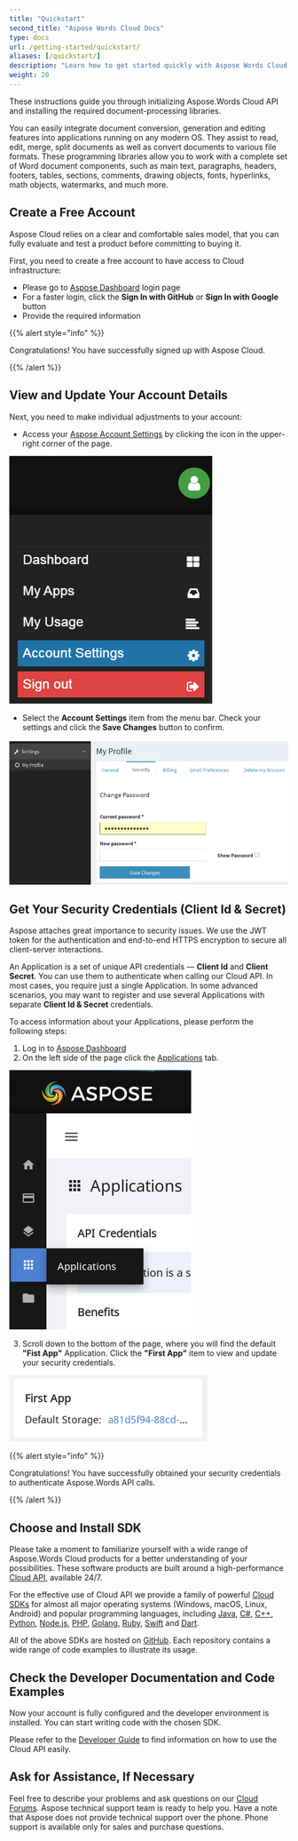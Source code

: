 ```yaml
---
title: "Quickstart"
second_title: "Aspose Words Cloud Docs"
type: docs
url: /getting-started/quickstart/
aliases: [/quickstart/]
description: "Learn how to get started quickly with Aspose Words Cloud API and SDKs."
weight: 20
---
```


These instructions guide you through initializing Aspose.Words Cloud API and installing the required document-processing libraries.

You can easily integrate document conversion, generation and editing features into applications running on any modern OS. They assist to read, edit, merge, split documents as well as convert documents to various file formats. These programming libraries allow you to work with a complete set of Word document components, such as main text, paragraphs, headers, footers, tables, sections, comments, drawing objects, fonts, hyperlinks, math objects, watermarks, and much more.

## Create a Free Account

Aspose Cloud relies on a clear and comfortable sales model, that you can fully evaluate and test a product before committing to buying it.

First, you need to create a free account to have access to Cloud infrastructure:

- Please go to [Aspose Dashboard](https://dashboard.aspose.cloud/#/) login page
- For a faster login, click the **Sign In with GitHub** or **Sign In with Google** button
- Provide the required information

{{% alert style="info" %}}

Congratulations! You have successfully signed up with Aspose Cloud.

{{% /alert %}}

## View and Update Your Account Details

Next, you need to make individual adjustments to your account:

- Access your [Aspose Account Settings](https://id.containerize.com/admin/) by clicking  the icon in the upper-right corner of the page.

![dashboard.png](dashboard.png)

- Select the **Account Settings** item from the menu bar. Check your settings and click the **Save Changes** button to confirm.

![settings.png](settings.png)

## Get Your Security Credentials (Client Id & Secret)

Aspose attaches great importance to security issues. We use the JWT token for the  authentication and end-to-end HTTPS encryption to secure all client-server interactions.

An Application is a set of unique API credentials — **Client Id** and **Client Secret**. You can use them to authenticate when calling our Cloud API. In most cases, you require just a single Application. In some advanced scenarios, you may want to register and use several Applications with separate **Client Id & Secret** credentials.

To access information about your Applications, please perform the following steps:

1. Log in to [Aspose Dashboard](https://dashboard.aspose.cloud/#/)
2. On the left side of the page click the [Applications](https://dashboard.aspose.cloud/applications) tab.

![applications.png](applications.png)

3. Scroll down to the bottom of the page, where you will find the default **"Fist App"** Application. Click the **"First App"** item to view and update your security credentials.

![firstapp.png](firstapp.png)

{{% alert style="info" %}}

Congratulations! You have successfully obtained your security credentials to authenticate Aspose.Words API calls.

{{% /alert %}}

## Choose and Install SDK

Please take a moment to familiarize yourself with a wide range of Aspose.Words Cloud products for a better understanding of your possibilities. These software products are built around a high-performance [Cloud API](https://apireference.aspose.com/), available 24/7.

For the effective use of Cloud API we provide a family of powerful [Cloud SDKs](https://products.aspose.cloud/words/family) for almost all major operating systems (Windows, macOS, Linux, Android) and popular programming languages, including [Java](https://products.aspose.cloud/words/java), [C#](https://products.aspose.cloud/words/net), [C++](https://products.aspose.cloud/words/cpp), [Python](https://products.aspose.cloud/words/python), [Node.js](https://products.aspose.cloud/words/nodejs), [PHP](https://products.aspose.cloud/words/php), [Golang](https://products.aspose.cloud/words/go), [Ruby](https://products.aspose.cloud/words/ruby), [Swift](https://products.aspose.cloud/words/swift) and [Dart](https://products.aspose.cloud/words/dart).

 All of the above SDKs are hosted on [GitHub](https://github.com/aspose-words-cloud/). Each repository contains a wide range of code examples to illustrate its usage.

## Check the Developer Documentation and Code Examples

Now your account is fully configured and the developer environment is installed. You can start writing code with the chosen SDK.

Please refer to the [Developer Guide](https://docs.aspose.cloud/words/developer-guide/) to find information on how to use the Cloud API easily.

## Ask for Assistance, If Necessary

Feel free to describe your problems and ask questions on our [Cloud Forums](http://forum.aspose.cloud/). Aspose technical support team is ready to help you. Have a note that Aspose does not provide technical support over the phone. Phone support is available only for sales and purchase questions.
